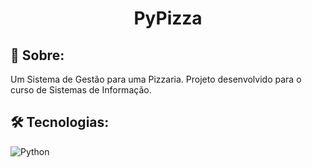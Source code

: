 <h1 align='center'>PyPizza</h1>
<h2>👾 Sobre:</h2>
<p>Um Sistema de Gestão para uma Pizzaria. Projeto desenvolvido para o curso de Sistemas de Informação.</p>

## 🛠 **Tecnologias:**


![Python](https://img.shields.io/badge/Python-000?style=for-the-badge&logo=python)
